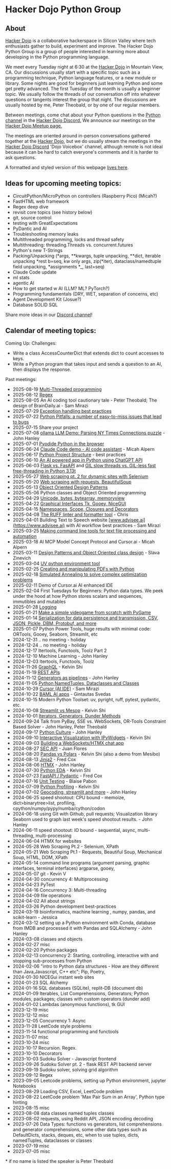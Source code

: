 # Hacker Dojo Python Group
## About
[Hacker Dojo](https://hackerdojo.org/) is a collaborative hackerspace in Silicon Valley where tech enthusiasts gather to build, experiment and improve. The Hacker Dojo Python Group is a group of people interested in learning more about developing in the Python programming language.

We meet every Tuesday night at 6:30 at the [Hacker Dojo](https://hackerdojo.org/) in Mountain View, CA. Our discussions usually start with a specific topic such as a programming technique, Python language features, or a new module or library. Some nights are good for beginners just learning Python and some get pretty advanced. The first Tuesday of the month is usually a beginner topic. We usually follow the threads of our conversation off into whatever questions or tangents interest the group that night. The discussions are usually hosted by me, Peter Theobald, or by one of our regular members.

Between meetings, come chat about your Python questions in the [Python channel](https://discord.com/channels/698267668918173827/1111141001818537985)  in the [Hacker Dojo Discord.](https://discord.gg/qz3v4ggQdP) We announce our meetings on the [Hacker Dojo Meetup page.](https://www.meetup.com/hackerdojo/events/)

The meetings are oriented around in-person conversations gathered together at the [Hacker Dojo](https://hackerdojo.org/), but we do usually stream the meetings in the [Hacker Dojo Discord](https://discord.gg/qz3v4ggQdP) 'Dojo Voicebox' channel, although remote is not ideal because it can be hard to catch everyone's comments and it is harder to ask questions.

A formatted and styled version of this webpage [lives here](https://petertheobald.github.io/HackerDojoPythonGroup/).

## Ideas for upcoming meeting topics:

- CircuitPython/MicroPython on controllers (Raspberry Pico) (Micah?)
- FastHTML web framework
- Regex deep dive
- revisit core topics (see history below)
- git, source control
- testing with GreatExpectations
- PyDantic and AI
- Troubleshooting memory leaks
- Multithreaded programming, locks and thread safety
- Multithreading: threading.Threads vs. concurrent.futures
- Python's new T-Strings
- Packing/Unpacking (*args, **kwargs, tuple unpacking, **dict, iterable unpacking *rest b=seq, kw only args, zip(*iter), dataclass/namedtuple field unpacking, *assignments *_, last=seq)
- Claude Code update
- ml stats
- agentic AI
- How to get started w AI (LLM? ML? PyTorch?)
- Programming fundamentals (DRY, WET, separation of concerns, etc)
- Agent Development Kit (Josue?)
- Database SOLID SQL

Share more ideas in our [Discord channel](https://discord.com/channels/698267668918173827/1111141001818537985)!

## Calendar of meeting topics:

Coming Up:
Challenges:
- Write a class AccessCounterDict that extends dict to count accesses to keys.
- Write a Python program that takes input and sends a question to an AI, then displays the response.

Past meetings:
- 2025-08-19 [Multi-Threaded programming](https://github.com/PeterTheobald/HackerDojoPythonGroup/blob/main/Multiprocessing/threading.md)
- 2025-08-12 [Regex](https://github.com/PeterTheobald/HackerDojoPythonGroup/blob/main/Regex/regex.ipynb)
- 2025-08-05 An AI coding tool cautionary tale - Peter Theobald; The design of BrainDaily.ai - Sam Mirazi
- 2025-07-29 [Exception handling best practices](https://github.com/PeterTheobald/HackerDojoPythonGroup/blob/main/TryExcept/tryexcept.md)
- 2025-07-22 [Python Pitfalls: a number of easy-to-miss issues that lead to bugs](https://github.com/PeterTheobald/HackerDojoPythonGroup/blob/main/python-pitfalls.md)
- 2025-07-15 Share your project
- 2025-07-08 [ollama LLM Demo: Parsing NY Times Connections puzzle](https://github.com/jhanley634/dojo-blackboard/blob/main/talks/out/2025-07-08-connections.pdf) - John Hanley
- 2025-07-01 [Pyodide Python in the browser](https://github.com/PeterTheobald/HackerDojoPythonGroup/tree/main/Pyodide)
- 2025-06-24 [Claude Code demo - AI code assistant](https://gist.github.com/malpern/50818345b562e8be6dc11013c2579886) - Micah Alpern
- 2025-06-17 [Python Project Structure](https://github.com/PeterTheobald/HackerDojoPythonGroup/blob/main/Projects_Packaging/ProjectStructure.md) - best practices
- 2025-06-10 [An AI powered app in Python using ChatGPT API](https://github.com/PeterTheobald/HackerDojoPythonGroup/tree/main/ChatGPTAPI)
- 2025-06-03 [Flask vs. FasAPI](https://github.com/PeterTheobald/HackerDojoPythonGroup/tree/main/FlaskFastAPI) and [GIL slow threads vs. GIL-less fast free-threading in Python 3.13t](https://github.com/PeterTheobald/HackerDojoPythonGroup/blob/main/Multiprocessing/time_threads.py)
- 2025-05-27 [Web scraping pt. 2 for dynamic sites with Selenium](https://github.com/PeterTheobald/HackerDojoPythonGroup/tree/main/WebScraping)
- 2025-05-20 [Web scraping with requests, BeautifulSoup](https://github.com/PeterTheobald/HackerDojoPythonGroup/tree/main/WebScraping)
- 2025-05-13 [Object Oriented Design Patterns](https://github.com/PeterTheobald/HackerDojoPythonGroup/blob/main/ObjectOriented/design-patterns.md)
- 2025-05-06 Python classes and Object Oriented programming
- 2025-04-29 [Unicode, bytes, bytearray, memoryview](https://github.com/PeterTheobald/HackerDojoPythonGroup/tree/main/bytes)
- 2025-04-22 [Graphical Interfaces Tk, Gooey, NiceGUI](https://github.com/PeterTheobald/HackerDojoPythonGroup/tree/main/UIs)
- 2025-04-15 [Namespaces, Scope, Closures and Decorators](https://github.com/PeterTheobald/HackerDojoPythonGroup/blob/main/Namespaces/Namespaces.md)
- 2025-04-08 [The RUFF linter and formatter tool](https://www.github.com/cmsato09/ruff-demo) - Chris 
- 2025-04-01 Building Text to Speech website [www.advisee.ai](https://www.advisee.ai) with AI workflow best practices - Sam Mirazi
- 2025-03-25 [Making command line tools for text file processing and automation](https://github.com/PeterTheobald/HackerDojoPythonGroup/blob/main/TextProcessing/textprocessing.md)
- 2025-03-18 AI MCP Model Concept Protocol and Cursor.ai - Micah Alpern
- 2025-03-11 [Design Patterns and Object Oriented class design](https://github.com/SlavaZinevichUSC/design-presentation) - Slava Zinevich
- 2025-03-04 [UV python environment tool](https://github.com/PeterTheobald/HackerDojoPythonGroup/blob/main/UV/uv.md)
- 2025-02-25 [Creating and manipulating PDFs with Python](https://github.com/PeterTheobald/HackerDojoPythonGroup/tree/main/PDFs)
- 2025-02-18 [Simulated Annealing to solve complex optimization problems](https://github.com/PeterTheobald/WordRace/blob/main/make_wordrace_board_hex.py)
- 2025-02-11 Demo of Cursor.ai AI enhanced IDE
- 2025-02-04 First Tuesdays for Beginners: Python data types. We peek under the hood at how Python stores scalars and sequences, immutibles and mutables
- 2025-01-28 [Logging](https://github.com/PeterTheobald/HackerDojoPythonGroup/blob/main/Logging/logging.md)
- 2025-01-21 [Make a simple videogame from scratch with PyGame](https://github.com/PeterTheobald/HackerDojoPythonGroup/tree/main/Pygame)
- 2025-01-14 [Serialization for data persistence and transmission, CSV, JSON, Pickle, DBM, Protobuf, and more](https://github.com/PeterTheobald/HackerDojoPythonGroup/blob/main/serialize.md)
- 2025-01-07 Python Power Tools, huge results with minimal code: ORTools, Gooey, Seaborn, Streamlit, etc
- 2024-12-31 .. no meeting - holiday
- 2024-12-24 .. no meeting - holiday
- 2024-12-17 Itertools, Functools, Toolz Part 2
- 2024-12-10 Machine Learning - John Hanley
- 2024-12-03 Itertools, Functools, Toolz
- 2024-11-26 [GraphQL](https://github.com/Legume1728/graphql-demo) - Kelvin Shi
- 2024-11-19 [REST APIs](https://github.com/PeterTheobald/HackerDojoPythonGroup/tree/main/DojoPython-RestAPI)
- 2024-11-12 [Generators as pipelines](https://github.com/jhanley634/dojo-blackboard/blob/main/talks/2024-11-12-sloc.md) - John Hanley
- 2024-11-05 [Python NamedTuples, Dataclasses and Classes](https://github.com/PeterTheobald/HackerDojoPythonGroup/blob/main/DojoPython_dataclasses.ipynb)
- 2024-10-29 [Cursor (AI IDE)](https://sam-m345.github.io/connect-4/) - Sam Mirazi
- 2024-10-22 [BAML AI apps](https://github.com/GintasS/Hacker-Dojo-BAML) - Gintautas Svedas
- 2024-10-15 Modern Python Toolset: uv, pyright, ruff, pytest, pydantic, etc.
- 2024-10-08 [Streamlit vs Mesop](https://github.com/Legume1728/streamlit-mesop-demo) - Kelvin Shi
- 2024-10-01 [Iterators, Generators, Dunder Methods](https://github.com/PeterTheobald/HackerDojoPythonGroup/blob/main/python-recipes.md)
- 2024-09-24 Talk from PyBay, SSE vs. WebSockets, OR-Tools Constraint Based Solver - John Hanley, Peter Theobald
- 2024-09-17 [Python Culture](https://github.com/jhanley634/dojo-blackboard/tree/main/talks/out/) - John Hanley
- 2024-09-10 [Interactive Visualization with IPyWidgets](https://github.com/Legume1728/interactive-viz-demo) - Kelvin Shi
- 2024-09-03 [Building a WebSockets/HTMX chat app](https://replit.com/@ControlAltPete/Hacker-Dojo-Python-Meetup#htmxchat/app.py)
- 2024-08-27 [SEC API](https://github.com/jf-2023/finance-apis-2024-08-27) - Juan Flores
- 2024-08-20 [Pandas vs Polars](https://github.com/Legume1728/pandas-polars-demo) - Kelvin Shi (also a demo from Mesibo)
- 2024-08-13 [Jinja2](https://github.com/sailorfred/python-meetup-2024-08-13) - Fred Cox
- 2024-08-06 [HTMX](https://github.com/jhanley634/dojo-2024-08-06-htmx) - John Hanley
- 2024-07-30 [Python EDA](https://github.com/Legume1728/eda-demo) - Kelvin Shi
- 2024-07-23 [FastAPI / Pydantic](https://github.com/sailorfred/python-meetup-2024-07-23/) - Fred Cox
- 2024-07-16 [Unit Testing](https://docs.google.com/presentation/d/1Db7kE2D4BCAjyVTbeax4jH2u8v4QPScoN1qVD-ySu7Q/edit#slide=id.p) - Blaise Pabon
- 2024-07-09 [Python Profiling](https://github.com/Legume1728/python-profiling-demo) - Kelvin Shi
- 2024-07-02 [Geocoding, streamlit and more](https://github.com/jhanley634/dojo-2024-06-18-geocode) - John Hanley
- 2024-06-25 speed shootout: CPU bound - memoize, dict>binarytree>list, profiling, cpython/numpy/pypy/numba/cython/codon
- 2024-06-18 using Git with Github, pull requests; Visualization library Seaborn used to graph last week's speed shootout results. - John Hanley
- 2024-06-11 speed shootout: IO bound - sequential, async, multi-threading, multi-processing
- 2024-06-04 HTMX for websites
- 2024-05-28 Web Scraping Pt.2 - Selenium, XPath
- 2024-05-21 Web Scraping Pt.1 - Requests, Beautiful Soup, Mechanical Soup, HTML, DOM, XPath
- 2024-05-14 command line programs (argument parsing, graphic interfaces, terminal interfaces) argparse, gooey,
- 2024-05-07 git - Kevin V
- 2024-04-30 concurrency 4: Multiprocessing
- 2024-04-23 PyTest
- 2024-04-16 Concurrency 3: Multi-threading
- 2024-04-09 file operations
- 2024-04-02 All about strings
- 2024-03-26 Python development best-practices
- 2024-03-19 bioinformatics, machine learning , numpy, pandas, and scikit-learn - Jessica
- 2024-03-12 setting up a Python environment with Conda, database from IMDB and processed it with Pandas and SQLAlchemy - John Hanley
- 2024-03-08 classes and objects
- 2024-02-27 misc
- 2024-02-20 Python packages
- 2024-02-13 concurrency 2: Starting, controlling, interactive with and stopping sub-processes from Python
- 2024-02-06 "intro to Python data structures - How are they different than Java,Javascript, C++ etc"; Pip, Poetry,
- 2024-01-30 NICEGui instant web sites
- 2024-01-23 SQL Alchemy
- 2024-01-16 SQL databases (SQLite), replit-DB (document db)
- 2024-01-09 Iterables, List Comprehensions, Generators; Python modules, packages; classes with custom operators (dunder add)
- 2024-01-02 Lambdas (anonymous functions), tk GUI
- 2023-12-19 misc
- 2023-12-12 misc
- 2023-12-05 Concurrency 1: Async
- 2023-11-28 LeetCode style problems
- 2023-11-14 functional programming and functools
- 2023-11-07 misc
- 2023-10-24 misc
- 2023-10-17 Recursion. Regex.
- 2023-10-10 Decorators
- 2023-10-03 Sudoku Solver - Javascript frontend
- 2023-09-26 Sudoku Solver pt. 2 - flask REST API backend server
- 2023-09-19 Sudoku solver, solving grid algorithm
- 2023-09-12 Regex
- 2023-09-05 Leetcode problems, setting up Python environment, jupyter Notebooks
- 2023-08-29 Loading CSV, Excel, LeetCode problem
- 2023-08-22 LeetCode problem 'Max Pair Sum in an Array', Python type hinting
- 2023-08-15 misc
- 2023-08-08 data classes named tuples classes
- 2023-08-02 requests, using Reddit API, JSON encoding decoding
- 2023-07-26 Data Types: functions vs generators, list comprehensions and generator comprehensions, some other data types such as DefaultDicts, stacks, deques, etc, when to use tuples, dicts, namedTuples, dataclasses or classes
- 2023-07-19 misc
- 2023-07-05 misc

\* if no name is listed the speaker is Peter Theobald

